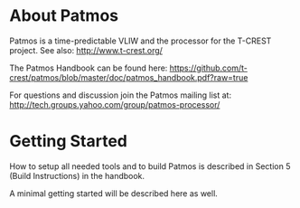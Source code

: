 About Patmos
============

Patmos is a time-predictable VLIW and the processor for the T-CREST project.
See also: http://www.t-crest.org/

The Patmos Handbook can be found here:
https://github.com/t-crest/patmos/blob/master/doc/patmos_handbook.pdf?raw=true

For questions and discussion join the Patmos mailing list at:
http://tech.groups.yahoo.com/group/patmos-processor/

Getting Started
===============

How to setup all needed tools and to build Patmos is described in
Section 5 (Build Instructions) in the handbook.

A minimal getting started will be described here as well.
